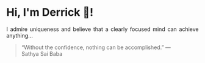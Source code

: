# Hi, I'm Derrick 👋!
<p align="justify">I admire uniqueness and believe that a clearly focused mind can achieve anything...</p> 
<!-- #quote-start -->
<blockquote>&ldquo;Without the confidence, nothing can be accomplished.&rdquo; &mdash; <footer>Sathya Sai Baba</footer></blockquote>
<!-- #quote-end -->
